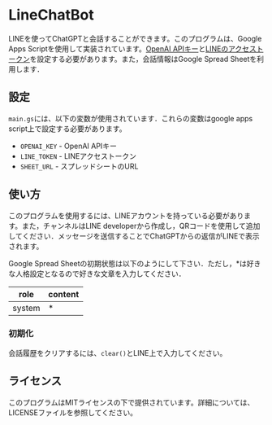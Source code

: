 # LineChatBot

LINEを使ってChatGPTと会話することができます。このプログラムは、Google Apps Scriptを使用して実装されています。[OpenAI APIキー](https://openai.com/product)と[LINEのアクセストークン](https://developers.line.biz/ja/)を設定する必要があります。また，会話情報はGoogle Spread Sheetを利用します．

## 設定
`main.gs`には、以下の変数が使用されています．これらの変数はgoogle apps script上で設定する必要があります。

* `OPENAI_KEY` - OpenAI APIキー
* `LINE_TOKEN` - LINEアクセストークン
* `SHEET_URL` - スプレッドシートのURL

## 使い方
このプログラムを使用するには、LINEアカウントを持っている必要があります。また，チャンネルはLINE developerから作成し，QRコードを使用して追加してください．メッセージを送信することでChatGPTからの返信がLINEで表示されます。

Google Spread Sheetの初期状態は以下のようにして下さい．ただし，*は好きな人格設定となるので好きな文章を入力してください．

| role   | content |
| ------ | ------- |
| system | *       |

### 初期化
会話履歴をクリアするには、`clear()`とLINE上で入力してください。

## ライセンス
このプログラムはMITライセンスの下で提供されています。詳細については、LICENSEファイルを参照してください。